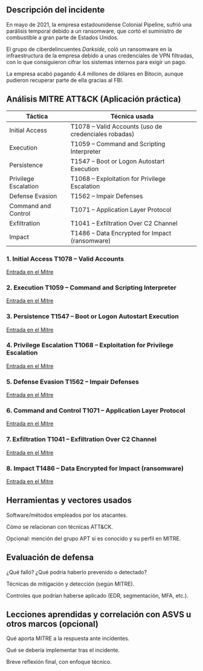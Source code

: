 ## Descripción del incidente
En mayo de 2021, la empresa estadounidense Colonial Pipeline, sufrió una parálisis temporal debido a un ransomware, que cortó el suministro de combustible a gran parte de Estados Unidos.

El grupo de ciberdelincuentes *Darkside*, coló un ransomware en la infraestructura de la empresa debido a unas credenciales de VPN filtradas, con lo que consiguieron cifrar los sistemas internos para exigir un pago.

La empresa acabó pagando 4.4 millones de dólares en Bitocin, aunque pudieron recuperar parte de ella gracias al FBI.

## Análisis MITRE ATT&CK (Aplicación práctica)

| **Táctica**          | **Técnica usada**                                    |
| -------------------- | ---------------------------------------------------- |
| Initial Access       | T1078 – Valid Accounts (uso de credenciales robadas) |
| Execution            | T1059 – Command and Scripting Interpreter            |
| Persistence          | T1547 – Boot or Logon Autostart Execution            |
| Privilege Escalation | T1068 – Exploitation for Privilege Escalation        |
| Defense Evasion      | T1562 – Impair Defenses                              |
| Command and Control  | T1071 – Application Layer Protocol                   |
| Exfiltration         | T1041 – Exfiltration Over C2 Channel                 |
| Impact               | T1486 – Data Encrypted for Impact (ransomware)       |

### 1. Initial Access T1078 – Valid Accounts
[Entrada en el Mitre](https://attack.mitre.org/techniques/T1078/)

### 2. Execution T1059 – Command and Scripting Interpreter
[Entrada en el Mitre](https://attack.mitre.org/techniques/T1059/)

### 3. Persistence T1547 – Boot or Logon Autostart Execution
[Entrada en el Mitre](https://attack.mitre.org/techniques/T1547/)

### 4. Privilege Escalation	T1068 – Exploitation for Privilege Escalation
[Entrada en el Mitre](https://attack.mitre.org/techniques/T1068/)

### 5. Defense Evasion T1562 – Impair Defenses
[Entrada en el Mitre](https://attack.mitre.org/techniques/T1562/)

### 6. Command and Control T1071 – Application Layer Protocol
[Entrada en el Mitre](https://attack.mitre.org/techniques/T1071/)

### 7. Exfiltration	T1041 – Exfiltration Over C2 Channel
[Entrada en el Mitre](https://attack.mitre.org/techniques/T1041/)

### 8. Impact T1486 – Data Encrypted for Impact (ransomware)
[Entrada en el Mitre](https://attack.mitre.org/techniques/T1486/)

## Herramientas y vectores usados
Software/métodos empleados por los atacantes.

Cómo se relacionan con técnicas ATT&CK.

Opcional: mención del grupo APT si es conocido y su perfil en MITRE.








































## Evaluación de defensa
¿Qué falló? ¿Qué podría haberlo prevenido o detectado?

Técnicas de mitigación y detección (según MITRE).

Controles que podrían haberse aplicado (EDR, segmentación, MFA, etc.).

## Lecciones aprendidas y correlación con ASVS u otros marcos (opcional)
Qué aporta MITRE a la respuesta ante incidentes.

Qué se debería implementar tras el incidente.

Breve reflexión final, con enfoque técnico.
